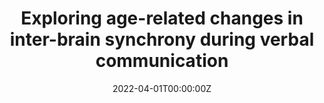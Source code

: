 ---
title: Exploring age-related changes in inter-brain synchrony during verbal communication
summary: Systematic age-related neural dissimilarities in processing dynamics and strategies raise fundamental questions about how the human brain supports cross-generational communication, especially in light of accumulating evidence linking interpersonal similarities in brain responses to communicative success. Yet despite its prevalence and tangible health-related importance, naturalistic intergenerational communication involving older adults is understudied. In this paper, we lay out why filling this research gap is critical in advancing our understanding of naturalistic communication, with implications for both science and practice.
tags:
  - Review
date: '2022-04-01T00:00:00Z'

# Optional external URL for project (replaces project detail page).
external_link: ''

image:
  caption: Photo by rawpixel on Unsplash
  focal_point: Smart

links:
  - icon: twitter
    icon_pack: fab
    name: Follow
    url: https://twitter.com/georgecushen
url_code: ''
url_pdf: ''
url_slides: ''
url_video: ''

# Slides (optional).
#   Associate this project with Markdown slides.
#   Simply enter your slide deck's filename without extension.
#   E.g. `slides = "example-slides"` references `content/slides/example-slides.md`.
#   Otherwise, set `slides = ""`.
slides: ""
---